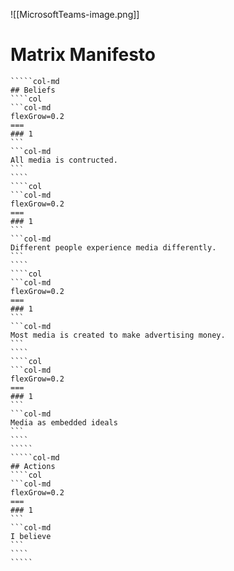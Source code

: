![[MicrosoftTeams-image.png]]
# Matrix Manifesto
``````col
`````col-md
## Beliefs
````col
```col-md
flexGrow=0.2
===
### 1
```
```col-md
All media is contructed.
```
````
````col
```col-md
flexGrow=0.2
===
### 1
```
```col-md
Different people experience media differently.
```
````
````col
```col-md
flexGrow=0.2
===
### 1
```
```col-md
Most media is created to make advertising money.
```
````
````col
```col-md
flexGrow=0.2
===
### 1
```
```col-md
Media as embedded ideals 
```
````
`````
`````col-md
## Actions
````col
```col-md
flexGrow=0.2
===
### 1
```
```col-md
I believe
```
````
`````
```````
